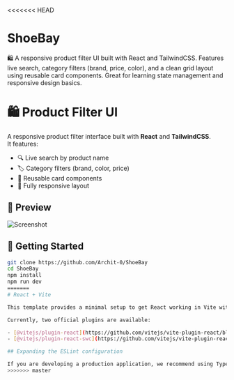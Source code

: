 <<<<<<< HEAD
# ShoeBay
🛍️ A responsive product filter UI built with React and TailwindCSS. Features live search, category filters (brand, price, color), and a clean grid layout using reusable card components. Great for learning state management and responsive design basics.

# 🛍️ Product Filter UI

A responsive product filter interface built with **React** and **TailwindCSS**.  
It features:

- 🔍 Live search by product name  
- 🏷️ Category filters (brand, color, price)  
- 🧱 Reusable card components  
- 📱 Fully responsive layout  

## 📸 Preview

![Screenshot](./path-to-your-screenshot.png)

## 🚀 Getting Started

```bash
git clone https://github.com/Archit-0/ShoeBay
cd ShoeBay
npm install
npm run dev
=======
# React + Vite

This template provides a minimal setup to get React working in Vite with HMR and some ESLint rules.

Currently, two official plugins are available:

- [@vitejs/plugin-react](https://github.com/vitejs/vite-plugin-react/blob/main/packages/plugin-react) uses [Babel](https://babeljs.io/) for Fast Refresh
- [@vitejs/plugin-react-swc](https://github.com/vitejs/vite-plugin-react/blob/main/packages/plugin-react-swc) uses [SWC](https://swc.rs/) for Fast Refresh

## Expanding the ESLint configuration

If you are developing a production application, we recommend using TypeScript with type-aware lint rules enabled. Check out the [TS template](https://github.com/vitejs/vite/tree/main/packages/create-vite/template-react-ts) for information on how to integrate TypeScript and [`typescript-eslint`](https://typescript-eslint.io) in your project.
>>>>>>> master
